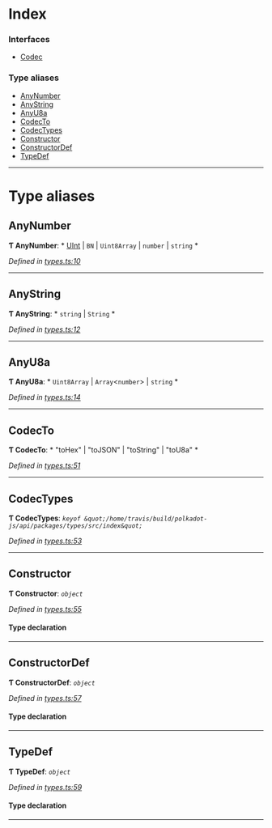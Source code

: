 

# Index

### Interfaces

* [Codec](../interfaces/_types_.codec.md)

### Type aliases

* [AnyNumber](_types_.md#anynumber)
* [AnyString](_types_.md#anystring)
* [AnyU8a](_types_.md#anyu8a)
* [CodecTo](_types_.md#codecto)
* [CodecTypes](_types_.md#codectypes)
* [Constructor](_types_.md#constructor)
* [ConstructorDef](_types_.md#constructordef)
* [TypeDef](_types_.md#typedef)

---

# Type aliases

<a id="anynumber"></a>

##  AnyNumber

**Ƭ AnyNumber**: * [UInt](../classes/_codec_uint_.uint.md) &#124; `BN` &#124; `Uint8Array` &#124; `number` &#124; `string`
*

*Defined in [types.ts:10](https://github.com/polkadot-js/api/blob/637182b/packages/types/src/types.ts#L10)*

___
<a id="anystring"></a>

##  AnyString

**Ƭ AnyString**: * `string` &#124; `String`
*

*Defined in [types.ts:12](https://github.com/polkadot-js/api/blob/637182b/packages/types/src/types.ts#L12)*

___
<a id="anyu8a"></a>

##  AnyU8a

**Ƭ AnyU8a**: * `Uint8Array` &#124; `Array`<`number`> &#124; `string`
*

*Defined in [types.ts:14](https://github.com/polkadot-js/api/blob/637182b/packages/types/src/types.ts#L14)*

___
<a id="codecto"></a>

##  CodecTo

**Ƭ CodecTo**: * "toHex" &#124; "toJSON" &#124; "toString" &#124; "toU8a"
*

*Defined in [types.ts:51](https://github.com/polkadot-js/api/blob/637182b/packages/types/src/types.ts#L51)*

___
<a id="codectypes"></a>

##  CodecTypes

**Ƭ CodecTypes**: *`keyof &quot;/home/travis/build/polkadot-js/api/packages/types/src/index&quot;`*

*Defined in [types.ts:53](https://github.com/polkadot-js/api/blob/637182b/packages/types/src/types.ts#L53)*

___
<a id="constructor"></a>

##  Constructor

**Ƭ Constructor**: *`object`*

*Defined in [types.ts:55](https://github.com/polkadot-js/api/blob/637182b/packages/types/src/types.ts#L55)*

#### Type declaration

___
<a id="constructordef"></a>

##  ConstructorDef

**Ƭ ConstructorDef**: *`object`*

*Defined in [types.ts:57](https://github.com/polkadot-js/api/blob/637182b/packages/types/src/types.ts#L57)*

#### Type declaration

[index: `string`]: [Constructor](_types_.md#constructor)<`T`>

___
<a id="typedef"></a>

##  TypeDef

**Ƭ TypeDef**: *`object`*

*Defined in [types.ts:59](https://github.com/polkadot-js/api/blob/637182b/packages/types/src/types.ts#L59)*

#### Type declaration

[index: `string`]: [Codec](../interfaces/_types_.codec.md)

___

